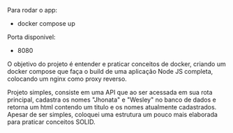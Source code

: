 Para rodar o app:
 * docker compose up


Porta disponivel:
 * 8080

 
 O objetivo do projeto é entender e praticar conceitos de docker, criando um docker compose que faça o build de uma aplicação Node JS completa, colocando um nginx como proxy reverso.

 Projeto simples, consiste em uma API que ao ser acessada em sua rota principal, cadastra os nomes "Jhonata" e "Wesley" no banco de dados e retorna um html contendo um titulo e os nomes atualmente cadastrados. Apesar de ser simples, coloquei uma estrutura um pouco mais elaborada para praticar conceitos SOLID.